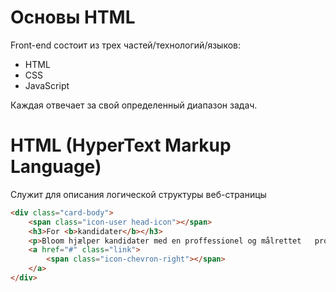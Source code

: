 # Основы HTML

Front-end состоит из трех частей/технологий/языков:

  - HTML
  - CSS
  - JavaScript

Каждая отвечает за свой определенный диапазон задач.

# HTML (HyperText Markup Language)

Служит для описания логической структуры веб-страницы

```html
<div class="card-body">
	<span class="icon-user head-icon"></span>
	<h3>For <b>kandidater</b></h3>
	<p>Bloom hjælper kandidater med en proffessionel og målrettet 	proces frem mod the bedste match.</p>
	<a href="#" class="link">
		<span class="icon-chevron-right"></span>
	</a>
</div>
```
